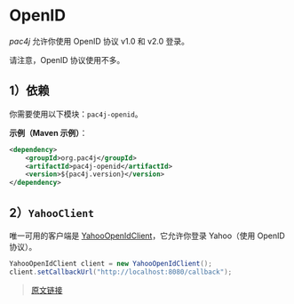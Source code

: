 # OpenID

*pac4j* 允许你使用 OpenID 协议 v1.0 和 v2.0 登录。

请注意，OpenID 协议使用不多。

## 1）依赖

你需要使用以下模块：`pac4j-openid`。

**示例（Maven 示例）**：

```xml
<dependency>
    <groupId>org.pac4j</groupId>
    <artifactId>pac4j-openid</artifactId>
    <version>${pac4j.version}</version>
</dependency>
```

## 2）`YahooClient`

唯一可用的客户端是 [YahooOpenIdClient](https://github.com/pac4j/pac4j/blob/master/pac4j-openid/src/main/java/org/pac4j/openid/client/YahooOpenIdClient.java)，它允许你登录 Yahoo（使用 OpenID 协议）。

```java
YahooOpenIdClient client = new YahooOpenIdClient();
client.setCallbackUrl("http://localhost:8080/callback");
```

>[原文链接](https://www.pac4j.org/4.0.x/docs/clients/openid.html)
